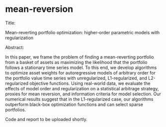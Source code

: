 # mean-reversion

Title: 

Mean-reverting portfolio optimization: higher-order parametric models with regularization

Abstract: 

In this paper, we frame the problem of finding a mean-reverting portfolio from a basket of assets as maximizing the likelihood that the portfolio follows a stationary time series model. To this end, we develop algorithms to optimize asset weights for autoregressive models of arbitrary order for the portfolio value time series with unregularized, L1-regularized, and L2-regularized objective functions. Using real-world data, we evaluate the effects of model order and regularization on a statistical arbitrage strategy, proxies for mean reversion, and information criteria for model selection. Our numerical results suggest that in the L1-regularized case, our algorithms outperform black-box optimization functions and can select sparse portfolios.

Code and report to be uploaded shortly.

